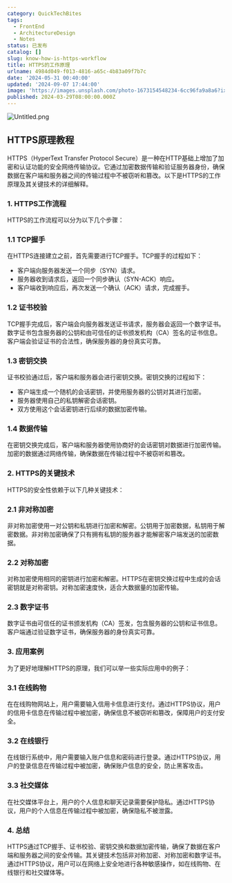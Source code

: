 ```yaml
---
category: QuickTechBites
tags:
  - FrontEnd
  - ArchitectureDesign
  - Notes
status: 已发布
catalog: []
slug: know-how-is-https-workflow
title: HTTPS的工作原理
urlname: 4984d049-f013-4816-a65c-4b83a09f7b7c
date: '2024-05-31 00:40:00'
updated: '2024-09-07 17:44:00'
image: 'https://images.unsplash.com/photo-1673154548234-6cc96fa9a8a6?ixlib=rb-4.0.3&q=85&fm=jpg&crop=entropy&cs=srgb'
published: 2024-03-29T08:00:00.000Z
---
```


![Untitled.png](https://prod-files-secure.s3.us-west-2.amazonaws.com/5d24fe63-e567-4804-86f9-9fdc62e13082/2950c759-0255-4c0a-becc-122aae8c82c0/Untitled.png?X-Amz-Algorithm=AWS4-HMAC-SHA256&X-Amz-Content-Sha256=UNSIGNED-PAYLOAD&X-Amz-Credential=ASIAZI2LB4666MZ27WTS%2F20250130%2Fus-west-2%2Fs3%2Faws4_request&X-Amz-Date=20250130T213220Z&X-Amz-Expires=3600&X-Amz-Security-Token=IQoJb3JpZ2luX2VjEKX%2F%2F%2F%2F%2F%2F%2F%2F%2F%2FwEaCXVzLXdlc3QtMiJHMEUCIDwXcd1iohdAeg%2Bh5DBXC62OtBWYngPIoIFL09JzfMrvAiEA5JrL5XeBHBW3xCUonXw4KEW%2FXZuuHpYbfa2cnPu6DC0qiAQIrv%2F%2F%2F%2F%2F%2F%2F%2F%2F%2FARAAGgw2Mzc0MjMxODM4MDUiDEWqiah3WyFcU7JevCrcA2VYn9eigA6xRfUNuJrzAgJ8xNd1XjUWosEt4xYHbag7EHc8o%2BxU9PinFSZ%2BrOkK8rSOxLMg5r8u93%2BSLp4t%2FGLwWL4g5cYsbIRhUDcvTGF78I9wTyF9w0D%2Fvsbq%2FVSkuhhCE9AnItzyyRu2328ozgkJaZ77s5EbYwoE0my5gQ8Zc%2Bl2TKM%2Bdc8ZgTFL3ENmU6fqfPspcO13DXXBoH8ZTGEbVjO%2F0NIJEnVYR%2BvMp4NaMiDg269w9miVNqKQ%2FD%2BVX%2B70edh6eNFHdE8RE6TuRW4INQKlmm5jRkUbkht%2BT2JwJxTr4wTjjIB3hQZfa0ay9sySTyZaowCBKgemQ4vtqez1hXa8O4aSVnuGIlHc8hqjxr4fOLNPiZ8FhzVd%2FkenQKse2KgTckU1lK5BKDMujV6m%2BDN96601h1b60H%2BdjggM%2BML6RAxdgfOOyMS5F92NKEP8BoZtGLEyOTL%2BwfTASbhN73tSnVu3WwsDZUYr4OrTrK01wZ6%2BKMe247j1otdI2HwhbjWJaWOwQmEDQSLs%2Fd4A8M%2BnRXATlMgbxtjdkY5zpn093QI%2Fc%2B105VhSOhJKm%2BkjUJ4noiVZrEXYIjtukzjkBDB3FR8of3j%2FZroaUn7u33O0nqT4B8EPVcGmMJfF77wGOqUB5cDvL7T0AIXaAEBHInaWIgK0KczOtSPMeUfoWQlSOintsnfrcTMpD6Fs4xSn0vQnrGe2IigsrMHS54VI2fiPaFTWxKuU9AYZLCM6nUaLQPX6uqwBA3CE%2FaCmdx%2BMbMOaDFCCgodQNLFaZYLFxzP2mP3BWQOKr5lvZLWdygey5IQk08pJjG7mIwpCV2yctOu79twpSAgATSGBTW1hUFrUd4AkAz9R&X-Amz-Signature=00e4b989d7a3678c1eba06a9d61673c861974ce5e79e8e61874279e7a7d532b0&X-Amz-SignedHeaders=host&x-id=GetObject)


## HTTPS原理教程


HTTPS（HyperText Transfer Protocol Secure）是一种在HTTP基础上增加了加密和认证功能的安全网络传输协议。它通过加密数据传输和验证服务器身份，确保数据在客户端和服务器之间的传输过程中不被窃听和篡改。以下是HTTPS的工作原理及其关键技术的详细解释。


### 1. HTTPS工作流程


HTTPS的工作流程可以分为以下几个步骤：


### 1.1 TCP握手


在HTTPS连接建立之前，首先需要进行TCP握手。TCP握手的过程如下：

- 客户端向服务器发送一个同步（SYN）请求。
- 服务器收到请求后，返回一个同步确认（SYN-ACK）响应。
- 客户端收到响应后，再次发送一个确认（ACK）请求，完成握手。

### 1.2 证书校验


TCP握手完成后，客户端会向服务器发送证书请求，服务器会返回一个数字证书。数字证书包含服务器的公钥和由可信任的证书颁发机构（CA）签名的证书信息。客户端会验证证书的合法性，确保服务器的身份真实可靠。


### 1.3 密钥交换


证书校验通过后，客户端和服务器会进行密钥交换。密钥交换的过程如下：

- 客户端生成一个随机的会话密钥，并使用服务器的公钥对其进行加密。
- 服务器使用自己的私钥解密会话密钥。
- 双方使用这个会话密钥进行后续的数据加密传输。

### 1.4 数据传输


在密钥交换完成后，客户端和服务器使用协商好的会话密钥对数据进行加密传输。加密的数据通过网络传输，确保数据在传输过程中不被窃听和篡改。


### 2. HTTPS的关键技术


HTTPS的安全性依赖于以下几种关键技术：


### 2.1 非对称加密


非对称加密使用一对公钥和私钥进行加密和解密。公钥用于加密数据，私钥用于解密数据。非对称加密确保了只有拥有私钥的服务器才能解密客户端发送的加密数据。


### 2.2 对称加密


对称加密使用相同的密钥进行加密和解密。HTTPS在密钥交换过程中生成的会话密钥就是对称密钥。对称加密速度快，适合大数据量的加密传输。


### 2.3 数字证书


数字证书由可信任的证书颁发机构（CA）签发，包含服务器的公钥和证书信息。客户端通过验证数字证书，确保服务器的身份真实可靠。


### 3. 应用案例


为了更好地理解HTTPS的原理，我们可以举一些实际应用中的例子：


### 3.1 在线购物


在在线购物网站上，用户需要输入信用卡信息进行支付。通过HTTPS协议，用户的信用卡信息在传输过程中被加密，确保信息不被窃听和篡改，保障用户的支付安全。


### 3.2 在线银行


在线银行系统中，用户需要输入账户信息和密码进行登录。通过HTTPS协议，用户的登录信息在传输过程中被加密，确保账户信息的安全，防止黑客攻击。


### 3.3 社交媒体


在社交媒体平台上，用户的个人信息和聊天记录需要保护隐私。通过HTTPS协议，用户的个人信息在传输过程中被加密，确保隐私不被泄露。


### 4. 总结


HTTPS通过TCP握手、证书校验、密钥交换和数据加密传输，确保了数据在客户端和服务器之间的安全传输。其关键技术包括非对称加密、对称加密和数字证书。通过HTTPS协议，用户可以在网络上安全地进行各种敏感操作，如在线购物、在线银行和社交媒体等。

